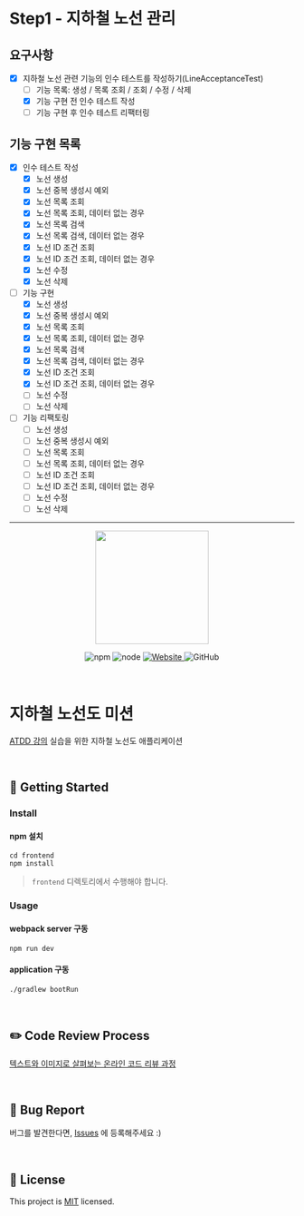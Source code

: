 # Step1 - 지하철 노선 관리
## 요구사항
- [x] 지하철 노선 관련 기능의 인수 테스트를 작성하기(LineAcceptanceTest)
  - [ ] 기능 목록: 생성 / 목록 조회 / 조회 / 수정 / 삭제 
  - [x] 기능 구현 전 인수 테스트 작성 
  - [ ] 기능 구현 후 인수 테스트 리팩터링

## 기능 구현 목록
- [x] 인수 테스트 작성
    - [x] 노선 생성
    - [x] 노선 중복 생성시 예외
    - [x] 노선 목록 조회
    - [x] 노선 목록 조회, 데이터 없는 경우
    - [x] 노선 목록 검색
    - [x] 노선 목록 검색, 데이터 없는 경우
    - [X] 노선 ID 조건 조회
    - [X] 노선 ID 조건 조회, 데이터 없는 경우
    - [x] 노선 수정
    - [x] 노선 삭제
    
- [ ] 기능 구현
    - [x] 노선 생성
    - [x] 노선 중복 생성시 예외
    - [x] 노선 목록 조회
    - [x] 노선 목록 조회, 데이터 없는 경우
    - [x] 노선 목록 검색
    - [x] 노선 목록 검색, 데이터 없는 경우
    - [X] 노선 ID 조건 조회
    - [X] 노선 ID 조건 조회, 데이터 없는 경우
    - [ ] 노선 수정
    - [ ] 노선 삭제
    
- [ ] 기능 리팩토링
    - [ ] 노선 생성
    - [ ] 노선 중복 생성시 예외
    - [ ] 노선 목록 조회
    - [ ] 노선 목록 조회, 데이터 없는 경우
    - [ ] 노선 ID 조건 조회
    - [ ] 노선 ID 조건 조회, 데이터 없는 경우
    - [ ] 노선 수정
    - [ ] 노선 삭제
---

<p align="center">
    <img width="200px;" src="https://raw.githubusercontent.com/woowacourse/atdd-subway-admin-frontend/master/images/main_logo.png"/>
</p>
<p align="center">
  <img alt="npm" src="https://img.shields.io/badge/npm-%3E%3D%205.5.0-blue">
  <img alt="node" src="https://img.shields.io/badge/node-%3E%3D%209.3.0-blue">
  <a href="https://edu.nextstep.camp/c/R89PYi5H" alt="nextstep atdd">
    <img alt="Website" src="https://img.shields.io/website?url=https%3A%2F%2Fedu.nextstep.camp%2Fc%2FR89PYi5H">
  </a>
  <img alt="GitHub" src="https://img.shields.io/github/license/next-step/atdd-subway-admin">
</p>

<br>

# 지하철 노선도 미션
[ATDD 강의](https://edu.nextstep.camp/c/R89PYi5H) 실습을 위한 지하철 노선도 애플리케이션

<br>

## 🚀 Getting Started

### Install
#### npm 설치
```
cd frontend
npm install
```
> `frontend` 디렉토리에서 수행해야 합니다.

### Usage
#### webpack server 구동
```
npm run dev
```
#### application 구동
```
./gradlew bootRun
```
<br>

## ✏️ Code Review Process
[텍스트와 이미지로 살펴보는 온라인 코드 리뷰 과정](https://github.com/next-step/nextstep-docs/tree/master/codereview)

<br>

## 🐞 Bug Report

버그를 발견한다면, [Issues](https://github.com/next-step/atdd-subway-admin/issues) 에 등록해주세요 :)

<br>

## 📝 License

This project is [MIT](https://github.com/next-step/atdd-subway-admin/blob/master/LICENSE.md) licensed.
